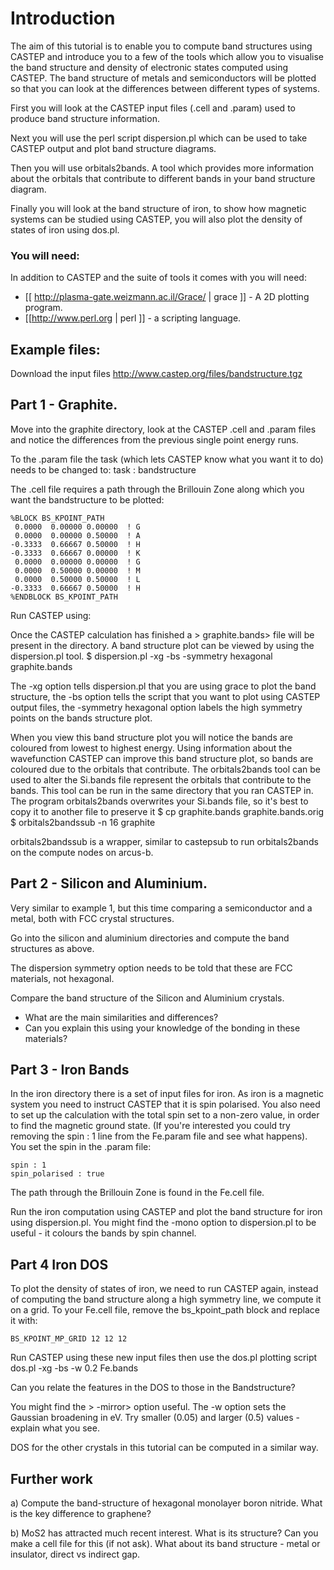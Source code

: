 # Introduction
The aim of this tutorial is to enable you to compute band structures using CASTEP and introduce you to a few of the tools which allow you to visualise the band structure and density of electronic states computed using CASTEP.  The band structure of metals and semiconductors will be plotted so that you can look at the differences between different types of systems.


First you will look at the CASTEP input files (.cell and .param) used to produce band structure information. 


Next you will use the perl script dispersion.pl which can be used to take CASTEP output and plot band structure diagrams.


Then you will use orbitals2bands. A tool which provides more information about the orbitals that contribute to different bands in your band structure diagram.


Finally you will look at the band structure of iron, to show how magnetic systems can be studied using CASTEP, you will also plot the density of states of iron using dos.pl.


### You will need:
In addition to CASTEP and the suite of tools it comes with you will need:

* [[ http://plasma-gate.weizmann.ac.il/Grace/ | grace ]] - A 2D plotting program.
* [[http://www.perl.org | perl ]] - a scripting language.

## Example files:
Download the input files
http://www.castep.org/files/bandstructure.tgz



## Part 1 - Graphite.
Move into the graphite directory, look at the CASTEP .cell and .param files and notice the differences from the previous single point energy runs.

To the .param file the task (which lets CASTEP know what you want it to do) needs to be changed to:
    task : bandstructure

The .cell file requires a path through the Brillouin Zone along which you want the bandstructure to be plotted:

    %BLOCK BS_KPOINT_PATH
     0.0000  0.00000 0.00000  ! G
     0.0000  0.00000 0.50000  ! A
    -0.3333  0.66667 0.50000  ! H
    -0.3333  0.66667 0.00000  ! K
     0.0000  0.00000 0.00000  ! G
     0.0000  0.50000 0.00000  ! M
     0.0000  0.50000 0.50000  ! L
    -0.3333  0.66667 0.50000  ! H
    %ENDBLOCK BS_KPOINT_PATH 

Run CASTEP using:


Once the CASTEP calculation has finished a > graphite.bands>  file will be present in the directory.  A band structure plot can be viewed by using the dispersion.pl tool.
    $ dispersion.pl -xg -bs -symmetry hexagonal graphite.bands
 
The -xg option tells dispersion.pl that you are using grace to plot the band structure, the -bs option tells the script that you want to plot using CASTEP output files, the -symmetry hexagonal option labels the high symmetry points on the bands structure plot.

When you view this band structure plot you will notice the bands are coloured from lowest to highest energy. Using information about the wavefunction CASTEP can improve this band structure plot, so bands are coloured due to the orbitals that contribute. The orbitals2bands tool can be used to alter the Si.bands file represent the orbitals that contribute to the bands.  This tool can be run in the same directory that you ran CASTEP in.
The program orbitals2bands overwrites your Si.bands file, so it's best to copy it to another file to preserve it
    $ cp graphite.bands graphite.bands.orig  
    $ orbitals2bandssub -n 16 graphite 

orbitals2bandssub is a wrapper, similar to castepsub to run orbitals2bands on the compute nodes on arcus-b.


## Part 2 - Silicon and Aluminium.
Very similar to example 1, but this time comparing a semiconductor and a metal, both with FCC crystal structures.

Go into the silicon and aluminium directories and compute the band structures as above.

The dispersion symmetry option needs to be told that these are FCC materials, not hexagonal.

Compare the band structure of the Silicon and Aluminium crystals.  

* What are the main similarities and differences?
* Can you explain this using your knowledge of the bonding in these materials?

## Part 3 - Iron Bands

In the iron directory there is a set of input files for iron. As iron is a magnetic system you need to instruct CASTEP that it is spin polarised.  You also need to set up the calculation with the total spin set to a non-zero value, in order to find the magnetic ground state. (If you're interested you could try removing the spin : 1 line from the Fe.param file and see what happens).  You set the spin in the .param file:

    spin : 1
    spin_polarised : true

The path through the Brillouin Zone is found in the Fe.cell file.

Run the iron computation using CASTEP and plot the band structure for iron using dispersion.pl.  You might find the -mono option to dispersion.pl to be useful - it colours the bands by spin channel.

## Part 4 Iron DOS

To plot the density of states of iron, we need to run CASTEP again, instead of computing the band structure along a high symmetry line, we compute it on a grid.  To your Fe.cell file, remove the bs_kpoint_path block and replace it with:

    BS_KPOINT_MP_GRID 12 12 12 

Run CASTEP using these new input files then use the dos.pl plotting script 
    dos.pl -xg -bs -w 0.2 Fe.bands 

Can you relate the features in the DOS to those in the Bandstructure?

You might find the > -mirror>  option useful. The  -w  option sets the Gaussian broadening in eV. Try smaller (0.05) and larger (0.5) values - explain what you see.

DOS for the other crystals in this tutorial can be computed in a similar way.


## Further work

a) Compute the band-structure of hexagonal monolayer boron nitride. What is the key difference to graphene?

b) MoS2 has attracted much recent interest. What is its structure? Can you make a cell file for this (if not ask). What about its band structure - metal or insulator, direct vs indirect gap.


